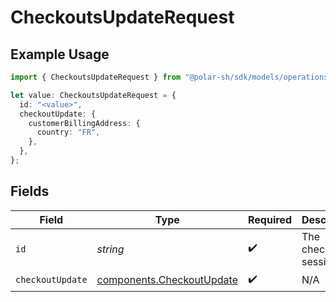 # CheckoutsUpdateRequest

## Example Usage

```typescript
import { CheckoutsUpdateRequest } from "@polar-sh/sdk/models/operations/checkoutsupdate.js";

let value: CheckoutsUpdateRequest = {
  id: "<value>",
  checkoutUpdate: {
    customerBillingAddress: {
      country: "FR",
    },
  },
};
```

## Fields

| Field                                                                  | Type                                                                   | Required                                                               | Description                                                            |
| ---------------------------------------------------------------------- | ---------------------------------------------------------------------- | ---------------------------------------------------------------------- | ---------------------------------------------------------------------- |
| `id`                                                                   | *string*                                                               | :heavy_check_mark:                                                     | The checkout session ID.                                               |
| `checkoutUpdate`                                                       | [components.CheckoutUpdate](../../models/components/checkoutupdate.md) | :heavy_check_mark:                                                     | N/A                                                                    |